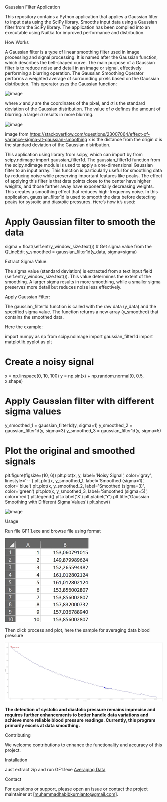 Gaussian Filter Application

This repository contains a Python application that applies a Gaussian filter to input data using the SciPy library. Smooths input data using a Gaussian filter from the SciPy library. The application has been compiled into an executable using Nuitka for improved performance and distribution.

How Works

A Gaussian filter is a type of linear smoothing filter used in image processing and signal processing. It is named after the Gaussian function, which describes the bell-shaped curve. The main purpose of a Gaussian filter is to reduce noise and detail in an image or signal, effectively performing a blurring operation. The Gaussian Smoothing Operator performs a weighted average of surrounding pixels based on the Gaussian distribution. This operator uses the Gaussian function: <p>![image](https://github.com/mhbkrn/Gaussian-Filter/assets/80022592/047bff64-ada4-484c-ae85-ac1294ad5ee2)</p>
where 
𝑥 and 𝑦 are the coordinates of the pixel, and 𝜎 is the standard deviation of the Gaussian distribution. The value of 𝜎 defines the amount of blurring: a larger 𝜎 results in more blurring. <p>![image](https://i.sstatic.net/B33AE.png)</p> image from https://stackoverflow.com/questions/23007064/effect-of-variance-sigma-at-gaussian-smoothing
x is the distance from the origin
σ is the standard deviation of the Gaussian distribution.

This application using library from scipy, which can import by from scipy.ndimage import gaussian_filter1d. The gaussian_filter1d function from the scipy.ndimage module is used to apply a one-dimensional Gaussian filter to an input array. This function is particularly useful for smoothing data by reducing noise while preserving important features like peaks. The effect of applying this filter is that data points close to the center have higher weights, and those farther away have exponentially decreasing weights. This creates a smoothing effect that reduces high-frequency noise. In this application, gaussian_filter1d is used to smooth the data before detecting peaks for systolic and diastolic pressures. Here’s how it’s used:
# Apply Gaussian filter to smooth the data
sigma = float(self.entry_window_size.text())  # Get sigma value from the QLineEdit
y_smoothed = gaussian_filter1d(y_data, sigma=sigma)

Extract Sigma Value:

The sigma value (standard deviation) is extracted from a text input field (self.entry_window_size.text()). This value determines the extent of the smoothing. A larger sigma results in more smoothing, while a smaller sigma preserves more detail but reduces noise less effectively.

Apply Gaussian Filter:

The gaussian_filter1d function is called with the raw data (y_data) and the specified sigma value.
The function returns a new array (y_smoothed) that contains the smoothed data.

Here the example:

import numpy as np
from scipy.ndimage import gaussian_filter1d
import matplotlib.pyplot as plt

# Create a noisy signal
x = np.linspace(0, 10, 100)
y = np.sin(x) + np.random.normal(0, 0.5, x.shape)

# Apply Gaussian filter with different sigma values
y_smoothed_1 = gaussian_filter1d(y, sigma=1)
y_smoothed_2 = gaussian_filter1d(y, sigma=3)
y_smoothed_3 = gaussian_filter1d(y, sigma=5)

# Plot the original and smoothed signals
plt.figure(figsize=(10, 6))
plt.plot(x, y, label='Noisy Signal', color='gray', linestyle='--')
plt.plot(x, y_smoothed_1, label='Smoothed (sigma=1)', color='blue')
plt.plot(x, y_smoothed_2, label='Smoothed (sigma=3)', color='green')
plt.plot(x, y_smoothed_3, label='Smoothed (sigma=5)', color='red')
plt.legend()
plt.xlabel('X')
plt.ylabel('Y')
plt.title('Gaussian Smoothing with Different Sigma Values')
plt.show() <p>![image](https://github.com/mhbkrn/Gaussian-Filter/assets/80022592/d4d6980d-76dd-40bd-a922-d548e07f7054)</p>

Usage

Run file GF1.1.exe and browse file using format <p>![screenshot](sampledata.jpg)</p>
Then click process and plot, here the sample for averaging data blood pressure <p>![screenshot](sampleresult.jpg)</p>

**The detection of systolic and diastolic pressure remains imprecise and requires further enhancements to better handle data variations and achieve more reliable blood pressure readings. Currently, this program primarily excels at data smoothing.**

Contributing

We welcome contributions to enhance the functionality and accuracy of this project.

Installation

Just extract zip and run GF1.1exe <a href="https://github.com/mhbkrn/Gaussian-Filter/releases/download/GF/Averaging.Data.zip">Averaging Data</a> 

Contact

For questions or support, please open an issue or contact the project maintainer at [muhammadhabibkurnianto@gmail.com].
